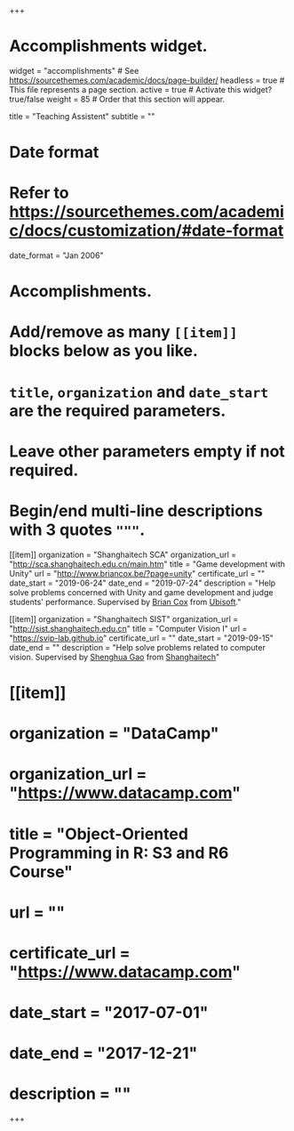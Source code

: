 +++
# Accomplishments widget.
widget = "accomplishments"  # See https://sourcethemes.com/academic/docs/page-builder/
headless = true  # This file represents a page section.
active = true  # Activate this widget? true/false
weight = 85  # Order that this section will appear.

title = "Teaching Assistent"
subtitle = ""

# Date format
#   Refer to https://sourcethemes.com/academic/docs/customization/#date-format
date_format = "Jan 2006"

# Accomplishments.
#   Add/remove as many `[[item]]` blocks below as you like.
#   `title`, `organization` and `date_start` are the required parameters.
#   Leave other parameters empty if not required.
#   Begin/end multi-line descriptions with 3 quotes `"""`.

[[item]]
  organization = "Shanghaitech SCA"
  organization_url = "http://sca.shanghaitech.edu.cn/main.htm"
  title = "Game development with Unity"
  url = "http://www.briancox.be/?page=unity"
  certificate_url = ""
  date_start = "2019-06-24"
  date_end = "2019-07-24"
  description = "Help solve problems concerned with Unity and game development and judge students' performance. Supervised by [Brian Cox](http://www.briancox.be) from [Ubisoft](https://www.ubisoft.com/en-US/studio/shanghai.aspx)."

[[item]]
  organization = "Shanghaitech SIST"
  organization_url = "http://sist.shanghaitech.edu.cn"
  title = "Computer Vision I"
  url = "https://svip-lab.github.io"
  certificate_url = ""
  date_start = "2019-09-15"
  date_end = ""
  description = "Help solve problems related to computer vision. Supervised by [Shenghua Gao](https://scholar.google.com/citations?hl=en&user=fe-1v0MAAAAJ&view_op=list_works&citft=3&email_for_op=Jack123xieling%40gmail.com&gmla=AJsN-F5FkH9FdHB93Waj6QTAZkpvipFHCLaNNcccwrB4cvWksulC1NYZ7fs50OmGLThGlCBnLSlDOEjqUyhrSEXAQlR30wKQP56WOMB8laQoU2sX3NnqcVKC5Bbe0kyTUY9SxTa2xcDUOHeZL3lOYGEyIoNnBk_t1TdWJAwcGd3AHu_N-cQ26xpECZuIRDFeE10sMvsoDCo04KddE5J-xlbBP4OpjogUuwWtn2d3ZPI28De-WVU_LAMxvofdMnIjRQQzNv-idFJt) from [Shanghaitech](http://www.shanghaitech.edu.cn)"
  
# [[item]]
#   organization = "DataCamp"
#   organization_url = "https://www.datacamp.com"
#   title = "Object-Oriented Programming in R: S3 and R6 Course"
#   url = ""
#   certificate_url = "https://www.datacamp.com"
#   date_start = "2017-07-01"
#   date_end = "2017-12-21"
#   description = ""

+++
